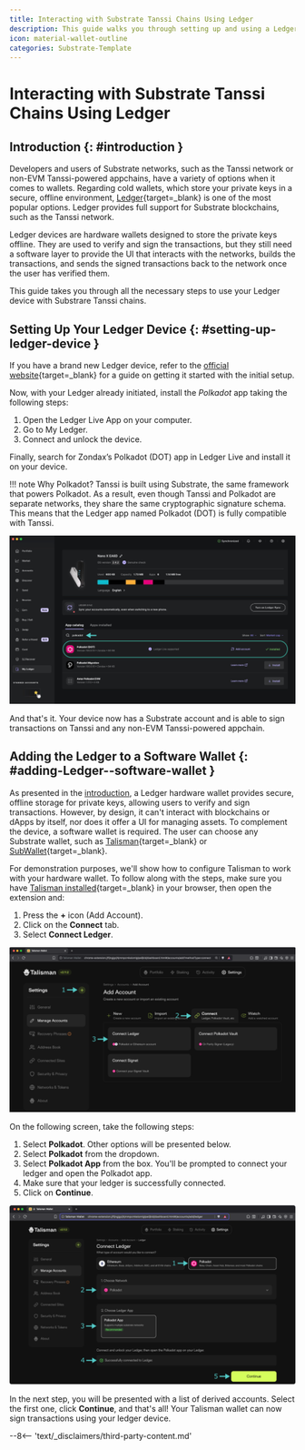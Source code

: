 ```yaml
---
title: Interacting with Substrate Tanssi Chains Using Ledger
description: This guide walks you through setting up and using a Ledger device to interact with the Tanssi network or any of the Tanssi-powered Substrate appchains.
icon: material-wallet-outline 
categories: Substrate-Template
---
```


# Interacting with Substrate Tanssi Chains Using Ledger

## Introduction {: #introduction }

Developers and users of Substrate networks, such as the Tanssi network or non-EVM Tanssi-powered appchains, have a variety of options when it comes to wallets. Regarding cold wallets, which store your private keys in a secure, offline environment, [Ledger](https://www.ledger.com/){target=\_blank} is one of the most popular options. Ledger provides full support for Substrate blockchains, such as the Tanssi network.

Ledger devices are hardware wallets designed to store the private keys offline. They are used to verify and sign the transactions, but they still need a software layer to provide the UI that interacts with the networks, builds the transactions, and sends the signed transactions back to the network once the user has verified them.

This guide takes you through all the necessary steps to use your Ledger device with Substrare Tanssi chains.

## Setting Up Your Ledger Device {: #setting-up-ledger-device }

If you have a brand new Ledger device, refer to the [official website](https://support.ledger.com/article/4404389503889-zd){target=\_blank} for a guide on getting it started with the initial setup.

Now, with your Ledger already initiated, install the _Polkadot_ app taking the following steps:

1. Open the Ledger Live App on your computer.
2. Go to My Ledger.
3. Connect and unlock the device.

Finally, search for Zondax’s Polkadot (DOT) app in Ledger Live and install it on your device.

!!! note
    Why Polkadot? Tanssi is built using Substrate, the same framework that powers Polkadot. As a result, even though Tanssi and Polkadot are separate networks, they share the same cryptographic signature schema. This means that the Ledger app named Polkadot (DOT) is fully compatible with Tanssi.

![Install Polkadot in Ledger Live](/images/builders/toolkit/substrate-api/wallets/ledger/ledger-1.webp)

And that's it. Your device now has a Substrate account and is able to sign transactions on Tanssi and any non-EVM Tanssi-powered appchain.

## Adding the Ledger to a Software Wallet {: #adding-Ledger--software-wallet }

As presented in the [introduction](#introduction), a Ledger hardware wallet provides secure, offline storage for private keys, allowing users to verify and sign transactions. However, by design, it can't interact with blockchains or dApps by itself, nor does it offer a UI for managing assets. To complement the device, a software wallet is required. The user can choose any Substrate wallet, such as [Talisman](/builders/toolkit/substrate-api/wallets/talisman/){target=\_blank} or [SubWallet](/builders/toolkit/substrate-api/wallets/subwallet/){target=\_blank}.

For demonstration purposes, we'll show how to configure Talisman to work with your hardware wallet. To follow along with the steps, make sure you have [Talisman installed](/builders/toolkit/substrate-api/wallets/talisman/#setting-up-talisman){target=\_blank} in your browser, then open the extension and:

1. Press the **+** icon (Add Account).
2. Click on the **Connect** tab.
3. Select **Connect Ledger**.

![Connect Ledger](/images/builders/toolkit/substrate-api/wallets/ledger/ledger-2.webp)

On the following screen, take the following steps:

1. Select **Polkadot**. Other options will be presented below.
2. Select **Polkadot** from the dropdown.
3. Select **Polkadot App** from the box. You'll be prompted to connect your ledger and open the Polkadot app.
4. Make sure that your ledger is successfully connected.
5. Click on **Continue**.

![Connect Ledger](/images/builders/toolkit/substrate-api/wallets/ledger/ledger-3.webp)

In the next step, you will be presented with a list of derived accounts. Select the first one, click **Continue**, and that's all! Your Talisman wallet can now sign transactions using your ledger device.

--8<-- 'text/_disclaimers/third-party-content.md'
